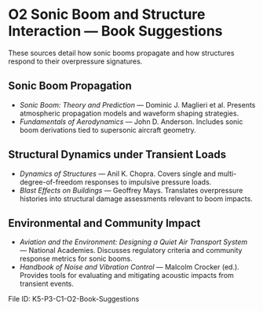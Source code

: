 # O2 Sonic Boom and Structure Interaction — Book Suggestions

These sources detail how sonic booms propagate and how structures respond to their overpressure signatures.

## Sonic Boom Propagation
- *Sonic Boom: Theory and Prediction* — Dominic J. Maglieri et al. Presents atmospheric propagation models and waveform shaping strategies.
- *Fundamentals of Aerodynamics* — John D. Anderson. Includes sonic boom derivations tied to supersonic aircraft geometry.

## Structural Dynamics under Transient Loads
- *Dynamics of Structures* — Anil K. Chopra. Covers single and multi-degree-of-freedom responses to impulsive pressure loads.
- *Blast Effects on Buildings* — Geoffrey Mays. Translates overpressure histories into structural damage assessments relevant to boom impacts.

## Environmental and Community Impact
- *Aviation and the Environment: Designing a Quiet Air Transport System* — National Academies. Discusses regulatory criteria and community response metrics for sonic booms.
- *Handbook of Noise and Vibration Control* — Malcolm Crocker (ed.). Provides tools for evaluating and mitigating acoustic impacts from transient events.

File ID: K5-P3-C1-O2-Book-Suggestions
